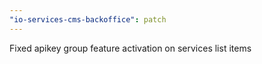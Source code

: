```yaml
---
"io-services-cms-backoffice": patch
---
```


Fixed apikey group feature activation on services list items

